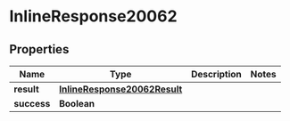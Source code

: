 # InlineResponse20062

## Properties
Name | Type | Description | Notes
------------ | ------------- | ------------- | -------------
**result** | [**InlineResponse20062Result**](InlineResponse20062Result.md) |  | 
**success** | **Boolean** |  | 
